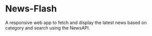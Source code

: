 # News-Flash
A responsive web app to fetch and display the latest news based on category and search using the NewsAPI.
